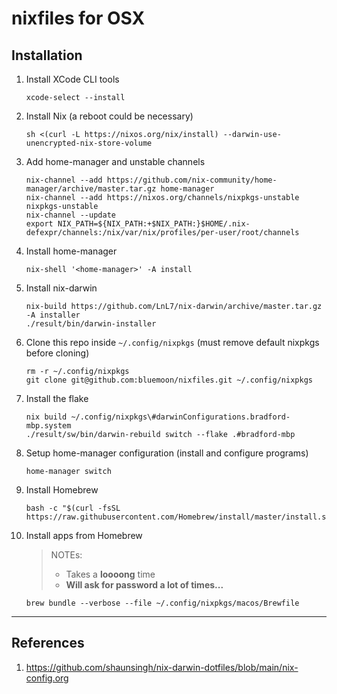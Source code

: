# nixfiles for OSX


## Installation

1. Install XCode CLI tools
    ```
    xcode-select --install
    ```

1. Install Nix (a reboot could be necessary)
    ```
    sh <(curl -L https://nixos.org/nix/install) --darwin-use-unencrypted-nix-store-volume
    ```
1. Add home-manager and unstable channels
    ```
    nix-channel --add https://github.com/nix-community/home-manager/archive/master.tar.gz home-manager
    nix-channel --add https://nixos.org/channels/nixpkgs-unstable nixpkgs-unstable
    nix-channel --update
    export NIX_PATH=${NIX_PATH:+$NIX_PATH:}$HOME/.nix-defexpr/channels:/nix/var/nix/profiles/per-user/root/channels    
    ```
1. Install home-manager
    ```
    nix-shell '<home-manager>' -A install
    ```
1. Install nix-darwin

    ```
    nix-build https://github.com/LnL7/nix-darwin/archive/master.tar.gz -A installer
    ./result/bin/darwin-installer
    ```
3. Clone this repo inside `~/.config/nixpkgs` (must remove default nixpkgs before cloning)
    ```
    rm -r ~/.config/nixpkgs
    git clone git@github.com:bluemoon/nixfiles.git ~/.config/nixpkgs
    ```
1. Install the flake
    ```
    nix build ~/.config/nixpkgs\#darwinConfigurations.bradford-mbp.system
    ./result/sw/bin/darwin-rebuild switch --flake .#bradford-mbp
    ```
1. Setup home-manager configuration (install and configure programs)
    ```
    home-manager switch
    ```

1. Install Homebrew
    ```
    bash -c "$(curl -fsSL https://raw.githubusercontent.com/Homebrew/install/master/install.sh)"
    ```
1. Install apps from Homebrew
    > NOTEs:
    >   - Takes a **loooong** time
    >   - **Will ask for password a lot of times...**
    ```
    brew bundle --verbose --file ~/.config/nixpkgs/macos/Brewfile
    ```

---

## References
1. https://github.com/shaunsingh/nix-darwin-dotfiles/blob/main/nix-config.org
